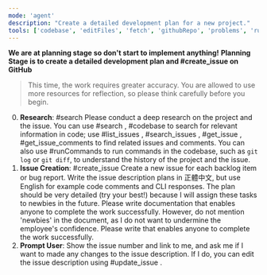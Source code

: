 ```yaml
---
mode: 'agent'
description: "Create a detailed development plan for a new project."
tools: ['codebase', 'editFiles', 'fetch', 'githubRepo', 'problems', 'runCommands', 'search', 'testFailure', 'github-sudo', 'add_issue_comment', 'create_issue', 'get_issue', 'get_issue_comments', 'list_issues', 'search_issues', 'update_issue']
---
```

**We are at planning stage so don't start to implement anything!**
**Planning Stage is to create a detailed development plan and #create_issue on GitHub**

> This time, the work requires greater accuracy. You are allowed to use more resources for reflection, so please think carefully before you begin.

0. **Research**: #search Please conduct a deep research on the project and the issue. You can use #search , #codebase to search for relevant information in code; use #list_issues , #search_issues , #get_issue , #get_issue_comments to find related issues and comments. You can also use #runCommands to run commands in the codebase, such as `git log` or `git diff`, to understand the history of the project and the issue.
1. **Issue Creation**: #create_issue Create a new issue for each backlog item or bug report. Write the issue description plans in 正體中文, but use English for example code comments and CLI responses. The plan should be very detailed (try your best!) because I will assign these tasks to newbies in the future. Please write documentation that enables anyone to complete the work successfully. However, do not mention 'newbies' in the document, as I do not want to undermine the employee's confidence. Please write that enables anyone to complete the work successfully.
2. **Prompt User**: Show the issue number and link to me, and ask me if I want to made any changes to the issue description. If I do, you can edit the issue description using #update_issue .

